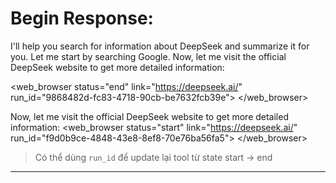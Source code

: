 # Begin Response: 
I'll help you search for information about DeepSeek and summarize it for you. Let me start by searching Google.
Now, let me visit the official DeepSeek website to get more detailed information:

<web_browser status="end" link="https://deepseek.ai/" run_id="9868482d-fc83-4718-90cb-be7632fcb39e">
</web_browser>

Now, let me visit the official DeepSeek website to get more detailed information:
<web_browser status="start" link="https://deepseek.ai/" run_id="f9d0b9ce-4848-43e8-8ef8-70e76ba56fa5">
</web_browser>

> Có thể dùng `run_id` để update lại tool từ state start -> end

---